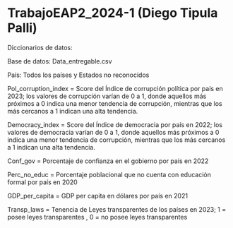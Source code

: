# TrabajoEAP2_2024-1 (Diego Tipula Palli)
Diccionarios de datos:

Base de datos: Data_entregable.csv

País: Todos los países y Estados no reconocidos

Pol_corruption_index = Score del Índice de corrupción política por país en 2023; los valores de corrupción varían de 0 a 1, donde aquellos más próximos a 0 indica una menor tendencia de corrupción, mientras que los más cercanos a 1 indican una alta tendencia.

Democracy_index = Score del Índice de democracia por país en 2022; los valores de democracia varían de 0 a 1, donde aquellos más próximos a 0 indica una menor tendencia de corrupción, mientras que los más cercanos a 1 indican una alta tendencia.

Conf_gov = Porcentaje de confianza en el gobierno por país en 2022

Perc_no_educ = Porcentaje poblacional que no cuenta con educación formal por país en 2020

GDP_per_capita = GDP per capita en dólares por país en 2021

Transp_laws = Tenencia de Leyes transparentes de los países en 2023; 1 = posee leyes transparentes , 0 = no posee leyes transparentes
